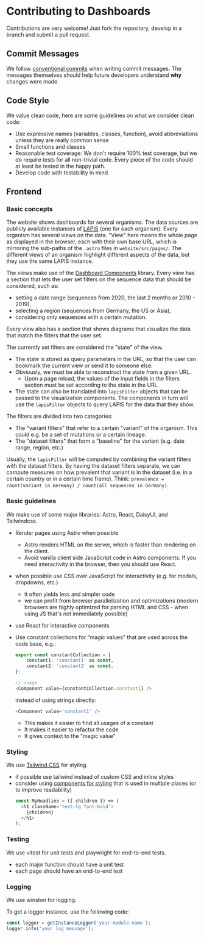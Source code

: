 # Contributing to Dashboards

Contributions are very welcome! Just fork the repository, develop in a branch and submit a pull request.

## Commit Messages

We follow [conventional commits](https://www.conventionalcommits.org) when writing commit messages.
The messages themselves should help future developers understand **why** changes were made.

## Code Style

We value clean code, here are some guidelines on what we consider clean code:

- Use expressive names (variables, classes, function), avoid abbreviations unless they are really common sense
- Small functions and classes
- Reasonable test coverage: We don't require 100% test coverage, but we do require tests for all non-trivial code.
  Every piece of the code should at least be tested in the happy path.
- Develop code with testability in mind.

## Frontend

### Basic concepts

The website shows dashboards for several organisms.
The data sources are publicly available instances of [LAPIS](https://github.com/GenSpectrum/LAPIS) (one for each organism).
Every organism has several views on the data. "View" here means the whole page as displayed in the browser, each with their own base URL, which is mirroring the sub-paths of the `.astro` files in `website/src/pages/`.
The different views of an organism highlight different aspects of the data,
but they use the same LAPIS instance.

The views make use of the [Dashboard Components](https://github.com/GenSpectrum/dashboard-components) library.
Every view has a section that lets the user set filters on the sequence data that should be considered, such as:

- setting a date range (sequences from 2020, the last 2 months or 2010 - 2019),
- selecting a region (sequences from Germany, the US or Asia),
- considering only sequences with a certain mutation.

Every view also has a section that shows diagrams that visualize the data that match the filters that the user set.

The currently set filters are considered the "state" of the view.

- The state is stored as query parameters in the URL,
  so that the user can bookmark the current view or send it to someone else.
- Obviously, we must be able to reconstruct the state from a given URL.
    - Upon a page reload, the values of the input fields in the filters section must be set according to the state in the URL.
- The state can also be translated into `lapisFilter` objects that can be passed to the visualization components.
  The components in turn will use the `lapisFilter` objects to query LAPIS for the data that they show.

The filters are divided into two categories:

- The "variant filters" that refer to a certain "variant" of the organism.
  This could e.g. be a set of mutations or a certain lineage.
- The "dataset filters" that form a "baseline" for the variant (e.g. date range, region, etc.)

Usually, the `lapisFilter` will be computed by combining the variant filters with the dataset filters.
By having the dataset filters separate,
we can compute measures on how prevalent that variant is in the dataset
(i.e. in a certain country or in a certain time frame).
Think: `prevalence = count(variant in Germany) / count(all sequences in Germany)`.

### Basic guidelines

We make use of some major libraries: Astro, React, DaisyUI, and Tailwindcss.

- Render pages using Astro when possible
    - Astro renders HTML on the server, which is faster than rendering on the client.
    - Avoid vanilla client side JavaScript code in Astro components.
      If you need interactivity in the browser, then you should use React.
- when possible use CSS over JavaScript for interactivity (e.g. for modals, dropdowns, etc.)
    - it often yields less and simpler code
    - we can profit from browser parallelization and optimizations (modern browsers are highly optimized for parsing HTML and CSS - when using JS that's not immediately possible)
- use React for interactive components
- Use constant collections for "magic values" that are used across the code base, e.g.:

    ```typescript
    export const constantCollection = {
        constant1: 'constant1' as const,
        constant2: 'constant2' as const,
    };

    // usage
    <Component value={constantCollection.constant1} />
    ```

    instead of using strings directly:

    ```typescript
    <Component value='constant1' />
    ```

    - This makes it easier to find all usages of a constant
    - It makes it easier to refactor the code
    - It gives context to the "magic value"

### Styling

We use [Tailwind CSS](https://tailwindcss.com/) for styling.

- if possible use tailwind instead of custom CSS and inline styles
- consider using [components for styling](https://tailwindcss.com/docs/reusing-styles) that is used in multiple places (or to improve readability)
    ```typescript
    const MyHeadline = ({ children }) => (
      <h1 className='text-lg font-bold'>
        {children}
      </h1>
    );
    ```

### Testing

We use vitest for unit tests and playwright for end-to-end tests.

- each major function should have a unit test
- each page should have an end-to-end test

### Logging

We use winston for logging.

To get a logger instance, use the following code:

```javascript
const logger = getInstanceLogger('your-module-name');
logger.info('your log message');
```
